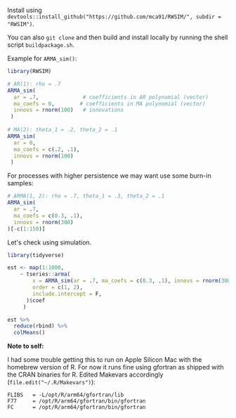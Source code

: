 Install using `devtools::install_github("https://github.com/mca91/RWSIM/", subdir = "RWSIM")`.

You can also `git clone` and then build and install locally by running the shell script `buildpackage.sh`.

Example for `ARMA_sim()`:


```r
library(RWSIM)

# AR(1): rho = .7
ARMA_sim(
  ar = .7,              # coefficients in AR polynomial (vector)
  ma_coefs = 0,        # coefficients in MA polynomial (vector)
  innovs = rnorm(100)   # innovations
 )
  
# MA(2): theta_1 = .2, theta_2 = .1
ARMA_sim(
  ar = 0,              
  ma_coefs = c(.2, .1),        
  innovs = rnorm(100)   
 )
```

For processes with higher persistence we may want use some burn-in samples:

```r
# ARMA(1, 2): rho = .7, theta_1 = .3, theta_2 = .1
ARMA_sim(
  ar = .7, 
  ma_coefs = c(0.3, .1), 
  innovs = rnorm(300)
)[-c(1:150)]
```

Let's check using simulation.

```r
library(tidyverse)

est <- map(1:1000,
    ~ tseries::arma(
        x = ARMA_sim(ar = .7, ma_coefs = c(0.3, .1), innovs = rnorm(300))[-c(1:150)], 
        order = c(1, 2), 
        include.intercept = F, 
      )$coef
     )

est %>% 
  reduce(rbind) %>% 
  colMeans()
```

**Note to self:**

I had some trouble getting this to run on Apple Silicon Mac with the homebrew version of R. For now it runs fine using gfortran as shipped with the CRAN binaries for R. Edited Makevars accordingly (`file.edit("~/.R/Makevars")`):

```
FLIBS   = -L/opt/R/arm64/gfortran/lib
F77     = /opt/R/arm64/gfortran/bin/gfortran
FC      = /opt/R/arm64/gfortran/bin/gfortran
```
